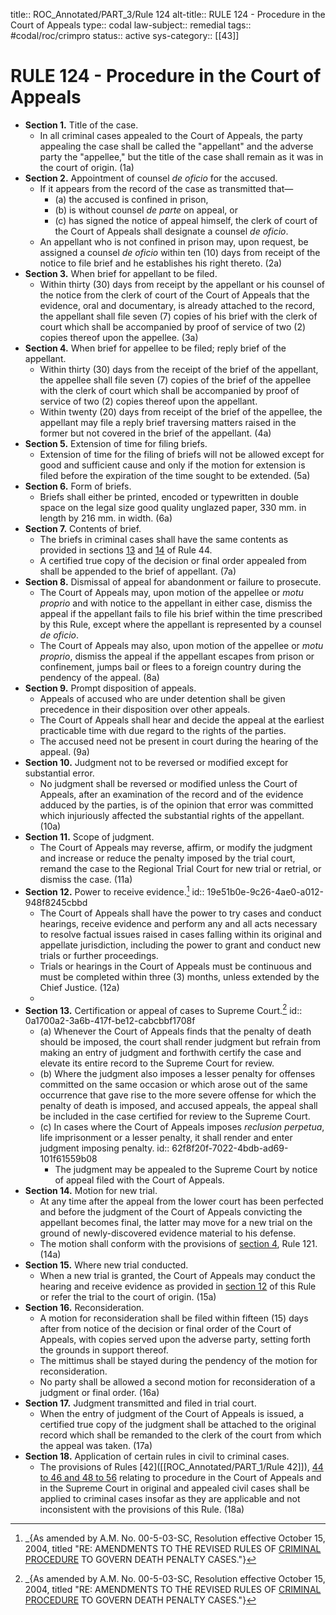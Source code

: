 title:: ROC_Annotated/PART_3/Rule 124
alt-title:: RULE 124 - Procedure in the Court of Appeals
type:: codal
law-subject:: remedial
tags:: #codal/roc/crimpro
status:: active
sys-category:: [[43]]

# RULE 124 - Procedure in the Court of Appeals
- **Section  1.** Title of the case.
	- In all criminal cases appealed to the Court of Appeals, the party appealing the case shall be called the "appellant" and the adverse party the "appellee," but the title of the case shall remain as it was in the court of origin. (1a)
- **Section  2.** Appointment of counsel *de oficio* for the accused.
	- If it appears from the record of the case as transmitted that—
		- (a) the accused is confined in prison,
		- (b) is without counsel _de parte_ on appeal, or
		- (c) has signed the notice of appeal himself, the clerk of court of the Court of Appeals shall designate a counsel _de oficio_.
	- An appellant who is not confined in prison may, upon request, be assigned a counsel _de oficio_ within ten (10) days from receipt of the notice to file brief and he establishes his right thereto. (2a)
- **Section  3.** When brief for appellant to be filed.
	- Within thirty (30) days from receipt by the appellant or his counsel of the notice from the clerk of court of the Court of Appeals that the evidence, oral and documentary, is already attached to the record, the appellant shall file seven (7) copies of his brief with the clerk of court which shall be accompanied by proof of service of two (2) copies thereof upon the appellee. (3a)
- **Section  4.** When brief for appellee to be filed; reply brief of the appellant.
	- Within thirty (30) days from the receipt of the brief of the appellant, the appellee shall file seven (7) copies of the brief of the appellee with the clerk of court which shall be accompanied by proof of service of two (2) copies thereof upon the appellant.
	- Within twenty (20) days from receipt of the brief of the appellee, the appellant may file a reply brief traversing matters raised in the former but not covered in the brief of the appellant. (4a)
- **Section  5.** Extension of time for filing briefs.
	- Extension of time for the filing of briefs will not be allowed except for good and sufficient cause and only if the motion for extension is filed before the expiration of the time sought to be extended. (5a)
- **Section  6.** Form of briefs.
	- Briefs shall either be printed, encoded or typewritten in double space on the legal size good quality unglazed paper, 330 mm. in length by 216 mm. in width. (6a)
- **Section  7.** Contents of brief.
	- The briefs in criminal cases shall have the same contents as provided in sections [13](((62f7a73d-6a9d-4d7e-864b-858ce5eb02e0))) and [14](((62f7a73c-5833-48e1-af1f-d18278d3ebd7))) of Rule 44.
	- A certified true copy of the decision or final order appealed from shall be appended to the brief of appellant. (7a)
- **Section  8.** Dismissal of appeal for abandonment or failure to prosecute.
	- The Court of Appeals may, upon motion of the appellee or _motu proprio_ and with notice to the appellant in either case, dismiss the appeal if the appellant fails to file his brief within the time prescribed by this Rule, except where the appellant is represented by a counsel _de oficio_.
	- The Court of Appeals may also, upon motion of the appellee or _motu proprio_, dismiss the appeal if the appellant escapes from prison or confinement, jumps bail or flees to a foreign country during the pendency of the appeal. (8a)
- **Section  9.** Prompt disposition of appeals.
	- Appeals of accused who are under detention shall be given precedence in their disposition over other appeals.
	- The Court of Appeals shall hear and decide the appeal at the earliest practicable time with due regard to the rights of the parties.
	- The accused need not be present in court during the hearing of the appeal. (9a)
- **Section  10.** Judgment not to be reversed or modified except for substantial error.
	- No judgment shall be reversed or modified unless the Court of Appeals, after an examination of the record and of the evidence adduced by the parties, is of the opinion that error was committed which injuriously affected the substantial rights of the appellant. (10a)
- **Section  11.** Scope of judgment.
	- The Court of Appeals may reverse, affirm, or modify the judgment and increase or reduce the penalty imposed by the trial court, remand the case to the Regional Trial Court for new trial or retrial, or dismiss the case. (11a)
- **Section  12.** Power to receive evidence.[^1]
  id:: 19e51b0e-9c26-4ae0-a012-948f8245cbbd
	- The Court of Appeals shall have the power to try cases and conduct hearings, receive evidence and perform any and all acts necessary to resolve factual issues raised in cases falling within its original and appellate jurisdiction, including the power to grant and conduct new trials or further proceedings.
	- Trials or hearings in the Court of Appeals must be continuous and must be completed within three (3) months, unless extended by the Chief Justice. (12a)
	- [^1]: _{As amended by A.M. No. 00-5-03-SC, Resolution effective October 15, 2004, titled "RE: AMENDMENTS TO THE REVISED RULES OF [CRIMINAL PROCEDURE](https://cdasiaonline.com/laws/837) TO GOVERN DEATH PENALTY CASES."}
- **Section 13.** Certification or appeal of cases to Supreme Court.[^1]
  id:: 0a1700a2-3a6b-417f-be12-cabcbbf1708f
	- (a) Whenever the Court of Appeals finds that the penalty of death should be imposed, the court shall render judgment but refrain from making an entry of judgment and forthwith certify the case and elevate its entire record to the Supreme Court for review.
	- (b) Where the judgment also imposes a lesser penalty for offenses committed on the same occasion or which arose out of the same occurrence that gave rise to the more severe offense for which the penalty of death is imposed, and accused appeals, the appeal shall be included in the case certified for review to the Supreme Court.
	- (c) In cases where the Court of Appeals imposes *reclusion perpetua*, life imprisonment or a lesser penalty, it shall render and enter judgment imposing penalty. 
	  id:: 62f8f20f-7022-4bdb-ad69-101f61559b08
		- The judgment may be appealed to the Supreme Court by notice of appeal filed with the Court of Appeals.
- **Section  14.** Motion for new trial.
	- At any time after the appeal from the lower court has been perfected and before the judgment of the Court of Appeals convicting the appellant becomes final, the latter may move for a new trial on the ground of newly-discovered evidence material to his defense.
	- The motion shall conform with the provisions of [section 4](((c05e493f-ae27-44db-a68b-82bd3372da1e))), Rule 121. (14a)
- **Section  15.** Where new trial conducted.
	- When a new trial is granted, the Court of Appeals may conduct the hearing and receive evidence as provided in [section 12](((19e51b0e-9c26-4ae0-a012-948f8245cbbd))) of this Rule or refer the trial to the court of origin. (15a)
- **Section  16.** Reconsideration.
	- A motion for reconsideration shall be filed within fifteen (15) days after from notice of the decision or final order of the Court of Appeals, with copies served upon the adverse party, setting forth the grounds in support thereof.
	- The mittimus shall be stayed during the pendency of the motion for reconsideration.
	- No party shall be allowed a second motion for reconsideration of a judgment or final order. (16a)
- **Section  17.** Judgment transmitted and filed in trial court.
	- When the entry of judgment of the Court of Appeals is issued, a certified true copy of the judgment shall be attached to the original record which shall be remanded to the clerk of the court from which the appeal was taken. (17a)
- **Section  18.** Application of certain rules in civil to criminal cases.
	- The provisions of Rules [42]([[ROC_Annotated/PART_1/Rule 42]]), [44 to 46 and 48 to 56](((63104e97-b18d-42b8-95e8-f63e948ee1e2))) relating to procedure in the Court of Appeals and in the Supreme Court in original and appealed civil cases shall be applied to criminal cases insofar as they are applicable and not inconsistent with the provisions of this Rule. (18a)